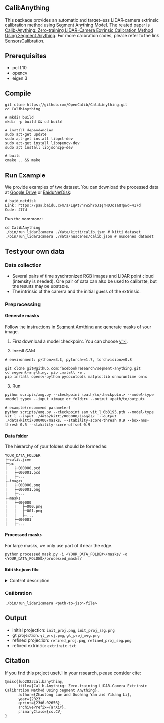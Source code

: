 ## CalibAnything

This package provides an automatic and target-less LiDAR-camera extrinsic calibration method using Segment Anything Model. The related paper is [Calib-Anything: Zero-training LiDAR-Camera Extrinsic Calibration Method Using Segment Anything](https://arxiv.org/abs/2306.02656). For more calibration codes, please refer to the link <a href="https://github.com/PJLab-ADG/SensorsCalibration" title="SensorsCalibration">SensorsCalibration</a>.

## Prerequisites
- pcl 1.10
- opencv
- eigen 3

## Compile
```shell
git clone https://github.com/OpenCalib/CalibAnything.git
cd CalibAnything

# mkdir build
mkdir -p build && cd build

# install dependencies
sudo apt-get update
sudo apt-get install libpcl-dev
sudo apt-get install libopencv-dev
sudo apt install libjsoncpp-dev

# build
cmake .. && make
```

## Run Example
We provide examples of two dataset. You can download the processed data at [Google Drive](https://drive.google.com/file/d/1OCtbIGilLOBnHzY5VNHqRZzbxXj3xiXc/view?usp=drive_link) or [BaiduNetDisk](https://pan.baidu.com/s/1qAt7nYw5hYoJ1qrH0JosaQ?pwd=417d):
```
# baidunetdisk
Link: https://pan.baidu.com/s/1qAt7nYw5hYoJ1qrH0JosaQ?pwd=417d 
Code: 417d
```

Run the command:
```shell
cd CalibAnything
./bin/run_lidar2camera ./data/kitti/calib.json # kitti dataset
./bin/run_lidar2camera ./data/nuscenes/calib.json # nuscenes dataset
```

## Test your own data

### Data collection

- Several pairs of time synchronized RGB images and LiDAR point cloud (intensity is needed). One pair of data can also be used to calibrate, but the results may be ubstable.
- The intrinsic of the camera and the initial guess of the extrinsic.

### Preprocessing

#### Generate masks

Follow the instructions in [Segment Anything](https://github.com/facebookresearch/segment-anything) and generate masks of your image.

1. First download a model checkpoint. You can choose [vit-l](https://dl.fbaipublicfiles.com/segment_anything/sam_vit_l_0b3195.pth).

2. Install SAM
```shell
# environment: python>=3.8, pytorch>=1.7, torchvision>=0.8

git clone git@github.com:facebookresearch/segment-anything.git
cd segment-anything; pip install -e .
pip install opencv-python pycocotools matplotlib onnxruntime onnx
```

3. Run
```shell
python scripts/amg.py --checkpoint <path/to/checkpoint> --model-type <model_type> --input <image_or_folder> --output <path/to/output>

# example(recommend parameter)
python scripts/amg.py --checkpoint sam_vit_l_0b3195.pth --model-type vit_l --input ./data/kitti/000000/images/  --output ./data/kitti/000000/masks/ --stability-score-thresh 0.9 --box-nms-thresh 0.5 --stability-score-offset 0.9
```

#### Data folder
The hierarchy of your folders should be formed as:
```
YOUR_DATA_FOLDER
├─calib.json
├─pc
|   ├─000000.pcd
|   ├─000001.pcd
|   ├─...
├─images
|   ├─000000.png
|   ├─000001.png
|   ├─...
├─masks
|   ├─000000
|   |   ├─000.png
|   |   ├─001.png
|   |   ├─...
|   ├─000001
|   ├─...

```

#### Processed masks

For large masks, we only use part of it near the edge.
```shell
python processed_mask.py -i <YOUR_DATA_FOLDER>/masks/ -o <YOUR_DATA_FOLDER>/processed_masks/
```

#### Edit the json file

<details><summary>Content description</summary>

- `cam_K`: camera intrinsic matrix
- `cam_dist`: camera distortion coefficient. `[k1, k2, p1, p2, p3, ...]`, use the same order as [opencv](https://amroamroamro.github.io/mexopencv/matlab/cv.initUndistortRectifyMap.html)
- `T_lidar_to_cam`: initial guess of the extrinsic
- `T_lidar_to_cam_gt`: ground-truth of the extrinsic (Used to calculate error. If not provided, set "available" to false)
- `img_folder`: the path to images
- `mask_folder`: the path to masks
- `pc_folder`: the path to point cloud
- `img_format`: the suffix of the image
- `pc_format`: the suffix of the point cloud (support pcd or kitti bin)
- `file_name`: the name of the input images and point cloud
- `min_plane_point_num`: the minimum number of point in plane extraction
- `cluster_tolerance`: the spatial cluster tolerance in euclidean cluster (set larger if the point cloud is sparse, such as the 32-beam LiDAR)
- `search_num`: the number of search times
- `search_range`: the search range for rotation and translation
- `point_range`: the approximate height range of the point cloud projected onto the image (the top of the image is 0.0 and the bottom of the image is 1.0)
- `down_sample`: the point cloud downsample voxel size (if don't need downsample, set the "is_valid" to false)
- `thread`: the number of thread to reduce calibration time
</details>

### Calibration
```shell
./bin/run_lidar2camera <path-to-json-file>
```

## Output
- initial projection: `init_proj.png`, `init_proj_seg.png`
- gt projection: `gt_proj.png`, `gt_proj_seg.png`
- refined projection: `refined_proj.png`, `refined_proj_seg.png`
- refined extrinsic: `extrinsic.txt`

## Citation
If you find this project useful in your research, please consider cite:
```
@misc{luo2023calibanything,
      title={Calib-Anything: Zero-training LiDAR-Camera Extrinsic Calibration Method Using Segment Anything}, 
      author={Zhaotong Luo and Guohang Yan and Yikang Li},
      year={2023},
      eprint={2306.02656},
      archivePrefix={arXiv},
      primaryClass={cs.CV}
}
```
